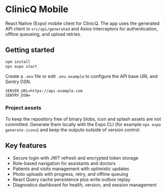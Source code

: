 # ClinicQ Mobile

React Native (Expo) mobile client for ClinicQ. The app uses the generated API client in `src/api/generated` and Axios interceptors for authentication, offline queueing, and upload retries.

## Getting started

```bash
npm install
npx expo start
```

Create a `.env` file or edit `.env.example` to configure the API base URL and Sentry DSN.

```
SERVER_URL=https://api.example.com
SENTRY_DSN=
```

### Project assets

To keep the repository free of binary blobs, icon and splash assets are not committed. Generate them locally with the Expo CLI (for example `npx expo generate-icons`) and keep the outputs outside of version control.

## Key features

- Secure login with JWT refresh and encrypted token storage
- Role-based navigation for assistants and doctors
- Patients and visits management with optimistic updates
- Photo uploads with progress, retry, and offline queuing
- React Query cache persistence plus write outbox replay
- Diagnostics dashboard for health, version, and session management
